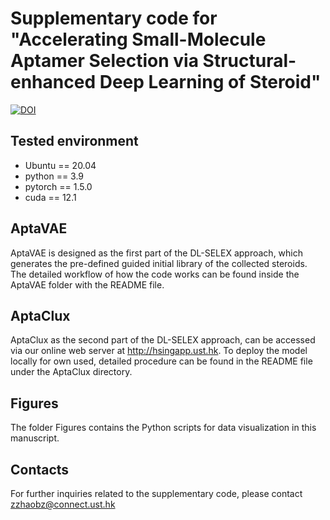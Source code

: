 # Supplementary code for "Accelerating Small-Molecule Aptamer Selection via Structural-enhanced Deep Learning of Steroid"

[![DOI](https://zenodo.org/badge/898798378.svg)](https://doi.org/10.5281/zenodo.14281817)

## Tested environment

* Ubuntu == 20.04
* python == 3.9
* pytorch == 1.5.0
* cuda == 12.1

## AptaVAE

AptaVAE is designed as the first part of the DL-SELEX approach, which generates the pre-defined guided initial library of the collected steroids. The detailed workflow of how the code works can be found inside the AptaVAE folder with the README file. 

## AptaClux

AptaClux as the second part of the DL-SELEX approach, can be accessed via our online web server at http://hsingapp.ust.hk. To deploy the model locally for own used, detailed procedure can be found in the README file under the AptaClux directory.

## Figures

The folder Figures contains the Python scripts for data visualization in this manuscript.

## Contacts

For further inquiries related to the supplementary code, please contact zzhaobz@connect.ust.hk
